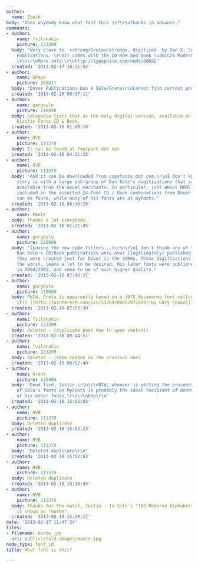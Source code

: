 ```yaml
---
author:
  name: EbelK
body: "Does anybody know what font this is?\r\nThanks in advance."
comments:
- author:
    name: fvilanakis
    picture: 123289
  body: "Very close to  <strong>Greta</strong>, digitized  by Dan X. Solo for Dover
    Publications. \r\nIt comes with the CD-ROM and book \u201C24 Moderne Display Fonts\u201D.
    \r\n\r\nMore info:\r\nhttp://typophile.com/node/80682"
  created: '2013-02-17 18:11:54'
- author:
    name: DPape
    picture: 109811
  body: "Dover Publications-Dan X Solo/Greta\r\nCannot find current provider.[img:sites/default/files/old-images/dehunz1_6357.jpg]"
  created: '2013-02-18 00:37:11'
- author:
    name: gargoyle
    picture: 110090
  body: Solopedia lists that as the only digital version, available on the 24 Moderne
    Display Fonts CD & Book.
  created: '2013-02-18 01:08:10'
- author:
    name: HVB
    picture: 111370
  body: It can be found at Fontpark dot net
  created: '2013-02-18 04:51:25'
- author:
    name: HVB
    picture: 111370
  body: "And it can be downloaded from copyfonts dot com.\r\nI don't know what the
    story is with a large sub-group of Dan Solo's digitizations that are no longer
    available from the usual merchants. In particular, just about NONE of the fonts
    included on the assorted 24-font CD / Book combinations from Dover publication
    can be found, while many of his fonts are at myfonts."
  created: '2013-02-18 06:10:26'
- author:
    name: EbelK
  body: Thanks a lot everybody.
  created: '2013-02-18 07:21:45'
- author:
    name: gargoyle
    picture: 110090
  body: "(Loving the new sp@m filters...)\r\n\r\nI don't think any of the fonts from
    Dan Solo's CD/Book publications were ever [legitimately] published elsewhere,
    they were created just for Dover in the 1990s. Those digitizations, while not
    the worst, leave a lot to be desired. His later fonts were published through MyFonts
    in 2004/2005, and seem to be of much higher quality."
  created: '2013-02-18 07:40:37'
- author:
    name: gargoyle
    picture: 110090
  body: FWIW, Greta is apparently based on a 1975 Mecanorma font called Garbo (get
    it?) [[http://pinterest.com/pin/53269208062972029/|by Gary Cooke]].
  created: '2013-02-18 07:53:30'
- author:
    name: fvilanakis
    picture: 123289
  body: deleted - (duplicate post due to spam control)
  created: '2013-02-18 08:44:51'
- author:
    name: fvilanakis
    picture: 123289
  body: deleted - (same reason as the previous one)
  created: '2013-02-18 08:52:40'
- author:
    name: hrant
    picture: 110403
  body: "Good find, Justin.\r\n\r\nBTW, whoever is getting the proceeds from sales
    of Solo's fonts on MyFonts is probably the ideal recipient of donations for use
    of his other fonts.\r\n\r\nhhp\r\n"
  created: '2013-02-18 15:02:03'
- author:
    name: HVB
    picture: 111370
  body: Deleted duplicate
  created: '2013-02-18 15:02:23'
- author:
    name: HVB
    picture: 111370
  body: "Deleted duplicate\r\n"
  created: '2013-02-18 15:02:53'
- author:
    name: HVB
    picture: 111370
  body: Deleted duplicate
  created: '2013-02-18 15:18:45'
- author:
    name: HVB
    picture: 111370
  body: Thanks for the match, Justin - In Solo's "100 Moderne Alphabets" the typeface
    is shown as "Garbo".
  created: '2013-02-18 15:20:17'
date: '2013-02-17 11:47:34'
files:
- filename: Hunze.jpg
  uri: public://old-images/Hunze.jpg
node_type: font_id
title: What font is this?

---
```

